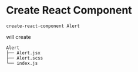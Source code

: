 # Create React Component


```
create-react-component Alert 
```

will create

```
Alert
├── Alert.jsx
├── Alert.scss
└── index.js
```
